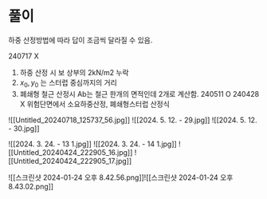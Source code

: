 # 풀이
하중 산정방법에 따라 답이 조금씩 달라질 수 있음.


240717 X
1. 하중 산정 시 보 상부의 2kN/m2 누락
2. $x_{0},y_{0}$ 는 스터럽 중심까지의 거리
3. 폐쇄형 철근 산정시  Ab는 철근 한개의 면적인데 2개로 계산함.
240511 O 
240428 X 위험단면에서 소요하중산정, 폐쇄형스터럽 산정식

![[Untitled_20240718_125737_56.jpg]]
![[2024. 5. 12. - 29.jpg]]
![[2024. 5. 12. - 30.jpg]]


![[2024. 3. 24. - 13 1.jpg]]
![[2024. 3. 24. - 14 1.jpg]]
![[Untitled_20240424_222905_16.jpg]]
![[Untitled_20240424_222905_17.jpg]]


![[스크린샷 2024-01-24 오후 8.42.56.png]]![[스크린샷 2024-01-24 오후 8.43.02.png]]